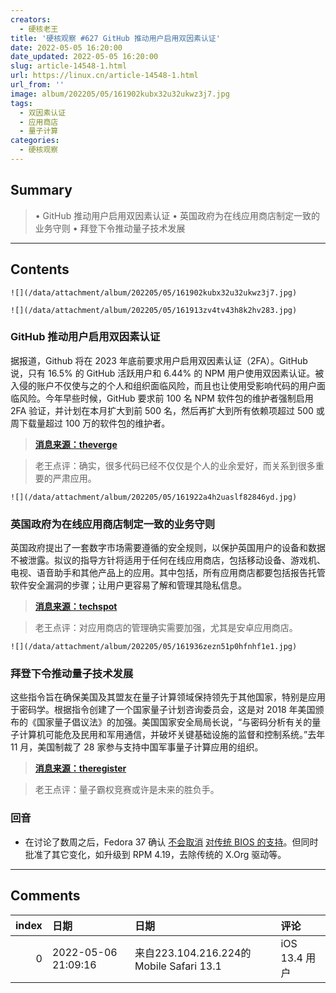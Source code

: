 ```yaml
---
creators:
  - 硬核老王
title: '硬核观察 #627 GitHub 推动用户启用双因素认证'
date: 2022-05-05 16:20:00
date_updated: 2022-05-05 16:20:00
slug: article-14548-1.html
url: https://linux.cn/article-14548-1.html
url_from: ''
image: album/202205/05/161902kubx32u32ukwz3j7.jpg
tags:
  - 双因素认证
  - 应用商店
  - 量子计算
categories:
  - 硬核观察
---
```


## Summary

> • GitHub 推动用户启用双因素认证 • 英国政府为在线应用商店制定一致的业务守则 • 拜登下令推动量子技术发展

***

<!-- more -->

## Contents

`![](/data/attachment/album/202205/05/161902kubx32u32ukwz3j7.jpg)`

`![](/data/attachment/album/202205/05/161913zv4tv43h8k2hv283.jpg)`

### GitHub 推动用户启用双因素认证

据报道，Github 将在 2023 年底前要求用户启用双因素认证（2FA）。GitHub 说，只有 16.5% 的 GitHub 活跃用户和 6.44% 的 NPM 用户使用双因素认证。被入侵的账户不仅使与之的个人和组织面临风险，而且也让使用受影响代码的用户面临风险。今年早些时候，GitHub 要求前 100 名 NPM 软件包的维护者强制启用 2FA 验证，并计划在本月扩大到前 500 名，然后再扩大到所有依赖项超过 500 或周下载量超过 100 万的软件包的维护者。

> 
> **[消息来源：theverge](https://www.theverge.com/2022/5/4/23056799/github-contributors-2fa-two-factor-authentication-2023)**
> 
> 
> 

> 
> 老王点评：确实，很多代码已经不仅仅是个人的业余爱好，而关系到很多重要的严肃应用。
> 
> 
> 

`![](/data/attachment/album/202205/05/161922a4h2uaslf82846yd.jpg)`

### 英国政府为在线应用商店制定一致的业务守则

英国政府提出了一套数字市场需要遵循的安全规则，以保护英国用户的设备和数据不被泄露。拟议的指导方针将适用于任何在线应用商店，包括移动设备、游戏机、电视、语音助手和其他产品上的应用。其中包括，所有应用商店都要包括报告托管软件安全漏洞的步骤；让用户更容易了解和管理其隐私信息。

> 
> **[消息来源：techspot](https://www.techspot.com/news/94468-uk-government-proposes-code-practice-app-stores.html)**
> 
> 
> 

> 
> 老王点评：对应用商店的管理确实需要加强，尤其是安卓应用商店。
> 
> 
> 

`![](/data/attachment/album/202205/05/161936zezn51p0hfnhf1e1.jpg)`

### 拜登下令推动量子技术发展

这些指令旨在确保美国及其盟友在量子计算领域保持领先于其他国家，特别是应用于密码学。根据指令创建了一个国家量子计划咨询委员会，这是对 2018 年美国颁布的《国家量子倡议法》的加强。美国国家安全局局长说，“与密码分析有关的量子计算机可能危及民用和军用通信，并破坏关键基础设施的监督和控制系统。”去年 11 月，美国制裁了 28 家参与支持中国军事量子计算应用的组织。

> 
> **[消息来源：theregister](https://www.theregister.com/2022/05/05/us_quantum_initiatives/)**
> 
> 
> 

> 
> 老王点评：量子霸权竞赛或许是未来的胜负手。
> 
> 
> 

### 回音

* 在讨论了数周之后，Fedora 37 确认 [不会取消](https://www.phoronix.com/scan.php?page=news_item&px=Fedora-37-Keeps-Legacy-BIOS) [对传统 BIOS 的支持](https://linux.cn/article-14439-1.html)。但同时批准了其它变化，如升级到 RPM 4.19，去除传统的 X.Org 驱动等。

***

## Comments

|   index | 日期                | 日期                                                   | 评论                                                                        |
|--------:|:--------------------|:-------------------------------------------------------|:----------------------------------------------------------------------------|
|       0 | 2022-05-06 21:09:16 | 来自223.104.216.224的 Mobile Safari 13.1|iOS 13.4 用户 | gayhub 随意封禁伊朗，叙利亚，俄罗斯开发者的账号时，咋不提安全，真是又当又立 |
